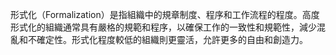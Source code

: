 形式化（Formalization）是指組織中的規章制度、程序和工作流程的程度。高度形式化的組織通常具有嚴格的規範和程序，以確保工作的一致性和規範性，減少混亂和不確定性。形式化程度較低的組織則更靈活，允許更多的自由和創造力。